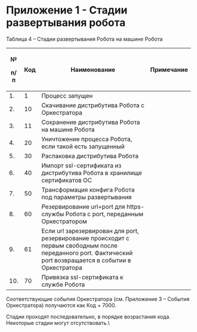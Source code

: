 # Приложение 1 - Стадии развертывания робота

Таблица 4 – Стадии развертывания Робота на машине Робота

| <p>№</p><p>п/п</p>    | Код | Наименование                                                                                                                                                  | Примечание |
| --------------------- | --- | ------------------------------------------------------------------------------------------------------------------------------------------------------------- | ---------- |
| 1.                    | 1   | Процесс запущен                                                                                                                                               |            |
| 2.                    | 10  | Скачивание дистрибутива Робота с Оркестратора                                                                                                                 |            |
| 3.                    | 11  | Сохранение дистрибутива Робота на машине Робота                                                                                                               |            |
| 4.                    | 20  | Уничтожение процесса Робота, если такой есть запущенный                                                                                                       |            |
| 5.                    | 30  | Распаковка дистрибутива Робота                                                                                                                                |            |
| 6.                    | 40  | Импорт ssl-сертификата из дистрибутива Робота в хранилище сертификатов ОС                                                                                     |            |
| 7.                    | 50  | Трансформация конфига Робота под параметры развертывания                                                                                                      |            |
| 8.                    | 60  | Резервирование url+port для https-службы Робота с port, переданным Оркестратором                                                                              |            |
| 9.                    | 61  | Если url зарезервирован для port, резервирование происходит с первым свободным после переданного port. Фактический port возвращается в событии в Оркестратора |            |
| 10.                   | 70  | Привязка ssl-сертификата к службе Робота                                                                                                                      |            |

&#x20;

Соответствующие события Оркестратора (см. Приложение 3 – События Оркестратора) получаются как Код + 7000.

Стадии проходят последовательно, в порядке возрастания кода. Некоторые стадии могут отсутствовать.\
